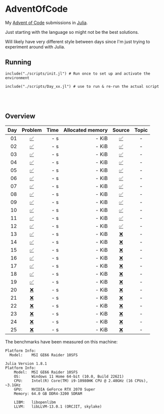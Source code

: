 # AdventOfCode

My [Advent of Code](https://adventofcode.com/) submissions in [Julia](https://github.com/JuliaLang/julia).

Just starting with the language so might not be the best solutions.

Will likely have very different style between days since I'm just trying to experiment around with Julia.


## Running
```
include("./scripts/init.jl") # Run once to set up and activate the environment

include("./scripts/Day_xx.jl") # use to run & re-run the actual script
```

<br><br>

## Overview

| Day | Problem | Time | Allocated memory | Source | Topic |
|----:|:-------:|-----:|-----------------:|:------:|:----:|
| 01 | [:white_check_mark:](https://adventofcode.com/2022/day/1) | - s | - KiB | [:white_check_mark:](https://github.com/Titas22/AdventOfCode.jl/blob/master/scripts/Day_01.jl) | - | 
| 02 | [:white_check_mark:](https://adventofcode.com/2022/day/2) | - s | - KiB | [:white_check_mark:](https://github.com/Titas22/AdventOfCode.jl/blob/master/scripts/Day_02.jl) | - | 
| 03 | [:white_check_mark:](https://adventofcode.com/2022/day/3) | - s | - KiB | [:white_check_mark:](https://github.com/Titas22/AdventOfCode.jl/blob/master/scripts/Day_03.jl) | - | 
| 04 | [:white_check_mark:](https://adventofcode.com/2022/day/4) | - s | - KiB | [:white_check_mark:](https://github.com/Titas22/AdventOfCode.jl/blob/master/scripts/Day_04.jl) | - | 
| 05 | [:white_check_mark:](https://adventofcode.com/2022/day/5) | - s | - KiB | [:white_check_mark:](https://github.com/Titas22/AdventOfCode.jl/blob/master/scripts/Day_05.jl) | - | 
| 06 | [:white_check_mark:](https://adventofcode.com/2022/day/6) | - s | - KiB | [:white_check_mark:](https://github.com/Titas22/AdventOfCode.jl/blob/master/scripts/Day_06.jl) | - | 
| 07 | [:white_check_mark:](https://adventofcode.com/2022/day/7) | - s | - KiB | [:white_check_mark:](https://github.com/Titas22/AdventOfCode.jl/blob/master/scripts/Day_07.jl) | - | 
| 08 | [:white_check_mark:](https://adventofcode.com/2022/day/8) | - s | - KiB | [:white_check_mark:](https://github.com/Titas22/AdventOfCode.jl/blob/master/scripts/Day_08.jl) | - | 
| 09 | [:white_check_mark:](https://adventofcode.com/2022/day/9) | - s | - KiB | [:white_check_mark:](https://github.com/Titas22/AdventOfCode.jl/blob/master/scripts/Day_09.jl) | - | 
| 10 | [:white_check_mark:](https://adventofcode.com/2022/day/10) | - s | - KiB | [:white_check_mark:](https://github.com/Titas22/AdventOfCode.jl/blob/master/scripts/Day_10.jl) | - | 
| 11 | [:white_check_mark:](https://adventofcode.com/2022/day/11) | - s | - KiB | [:white_check_mark:](https://github.com/Titas22/AdventOfCode.jl/blob/master/scripts/Day_11.jl) | - | 
| 12 | [:white_check_mark:](https://adventofcode.com/2022/day/12) | - s | - KiB | [:white_check_mark:](https://github.com/Titas22/AdventOfCode.jl/blob/master/scripts/Day_12.jl) | - | 
| 13 | [:white_check_mark:](https://adventofcode.com/2022/day/13) | - s | - KiB | [:x:](https://github.com/Titas22/AdventOfCode.jl/blob/master/scripts/Day_13.jl) | - | 
| 14 | [:white_check_mark:](https://adventofcode.com/2022/day/14) | - s | - KiB | [:x:](https://github.com/Titas22/AdventOfCode.jl) | - | 
| 15 | [:white_check_mark:](https://adventofcode.com/2022/day/15) | - s | - KiB | [:x:](https://github.com/Titas22/AdventOfCode.jl) | - | 
| 16 | [:white_check_mark:](https://adventofcode.com/2022/day/16) | - s | - KiB | [:x:](https://github.com/Titas22/AdventOfCode.jl) | - | 
| 17 | [:white_check_mark:](https://adventofcode.com/2022/day/17) | - s | - KiB | [:x:](https://github.com/Titas22/AdventOfCode.jl) | - | 
| 18 | [:white_check_mark:](https://adventofcode.com/2022/day/18) | - s | - KiB | [:x:](https://github.com/Titas22/AdventOfCode.jl) | - | 
| 19 | [:white_check_mark:](https://adventofcode.com/2022/day/19) | - s | - KiB | [:x:](https://github.com/Titas22/AdventOfCode.jl) | - | 
| 20 | [:x:](https://adventofcode.com/2022/day/20) | - s | - KiB | [:x:](https://github.com/Titas22/AdventOfCode.jl) | - | 
| 21 | [:x:](https://adventofcode.com/2022/day/21) | - s | - KiB | [:x:](https://github.com/Titas22/AdventOfCode.jl) | - | 
| 22 | [:x:](https://adventofcode.com/2022/day/22) | - s | - KiB | [:x:](https://github.com/Titas22/AdventOfCode.jl) | - | 
| 23 | [:x:](https://adventofcode.com/2022/day/23) | - s | - KiB | [:x:](https://github.com/Titas22/AdventOfCode.jl) | - | 
| 24 | [:x:](https://adventofcode.com/2022/day/24) | - s | - KiB | [:x:](https://github.com/Titas22/AdventOfCode.jl) | - | 
| 25 | [:x:](https://adventofcode.com/2022/day/25) | - s | - KiB | [:x:](https://github.com/Titas22/AdventOfCode.jl) | - | 



The benchmarks have been measured on this machine:
```
Platform Info:
  Model:    MSI GE66 Raider 10SFS
  
Julia Version 1.8.1
Platform Info:
    Model:  MSI GE66 Raider 10SFS
    OS:     Windows 11 Home 64-bit (10.0, Build 22621)
    CPU:    Intel(R) Core(TM) i9-10980HK CPU @ 2.40GHz (16 CPUs), ~3.1GHz
    GPU:    NVIDIA GeForce RTX 2070 Super
    Memory: 64.0 GB DDR4-3200 SDRAM

    LIBM:   libopenlibm
    LLVM:   libLLVM-13.0.1 (ORCJIT, skylake)
```
